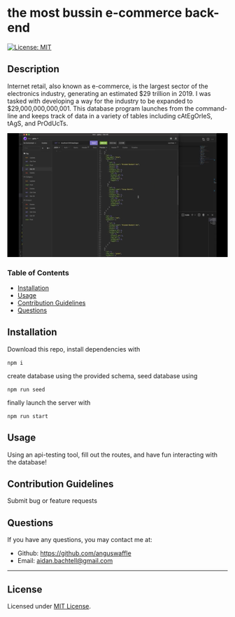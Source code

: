 # the most bussin e-commerce back-end
  
  [![License: MIT](https://img.shields.io/badge/License-MIT-yellow.svg)](https://opensource.org/licenses/MIT)

  ## Description

  Internet retail, also known as e-commerce, is the largest sector of the electronics industry, generating an estimated $29 trillion in 2019. I was tasked with developing a way for the industry to be expanded to $29,000,000,000,001. This database program launches from the command-line and keeps track of data in a variety of tables including cAtEgOrIeS, tAgS, and PrOdUcTs.

  [![A screenshot from the preview for the e-commerce back-end](./assets/preview.png)](https://drive.google.com/file/d/1bEam8YHhzLVIGMjZY2kHcrkLlb8O-n58/view?usp=sharing)

  ### Table of Contents

  * [Installation](#installation)
  * [Usage](#usage)
  * [Contribution Guidelines](#contribution-guidelines)
  * [Questions](#questions)
  

  ## Installation

  Download this repo, install dependencies with 
  ```
  npm i
  ```
  create database using the provided schema, seed database using 
  ```
  npm run seed
  ```
  finally launch the server with 
  ```
  npm run start
  ```

  ## Usage

  Using an api-testing tool, fill out the routes, and have fun interacting with the database!


  ## Contribution Guidelines

  Submit bug or feature requests


  ## Questions

  If you have any questions, you may contact me at: 

  * Github: https://github.com/anguswaffle
  * Email: aidan.bachtell@gmail.com

  ---

  ## License 

  Licensed under [MIT License](https://opensource.org/licenses/MIT). 
